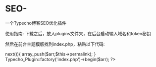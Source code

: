 # SEO-
一个Typecho博客SEO优化插件
 
 使用指南:
 下载之后，放入plugins文件夹，在后台启动输入域名和token秘钥
 
 然后在前台主题模版找到index.php，粘贴以下代码:
 
 <?php
        $arr = array(
            'http://www.programcat.top'
        );
        while($this->next()){
            array_push($arr,$this->permalink);
        }
        Typecho_Plugin::factory('index.php')->begin($arr);
    ?>
